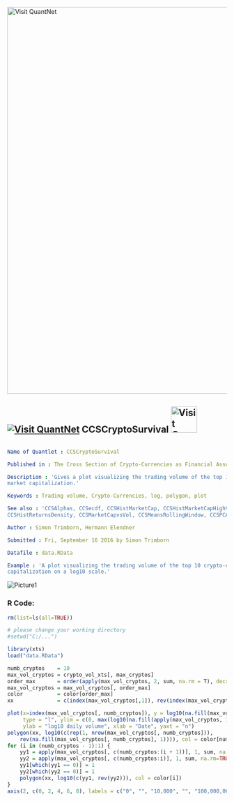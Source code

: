 
[<img src="https://github.com/QuantLet/Styleguide-and-FAQ/blob/master/pictures/banner.png" width="888" alt="Visit QuantNet">](http://quantlet.de/)

## [<img src="https://github.com/QuantLet/Styleguide-and-FAQ/blob/master/pictures/qloqo.png" alt="Visit QuantNet">](http://quantlet.de/) **CCSCryptoSurvival** [<img src="https://github.com/QuantLet/Styleguide-and-FAQ/blob/master/pictures/QN2.png" width="60" alt="Visit QuantNet 2.0">](http://quantlet.de/)

```yaml

Name of Quantlet : CCSCryptoSurvival

Published in : The Cross Section of Crypto-Currencies as Financial Asset

Description : 'Gives a plot visualizing the trading volume of the top 10 crypto-currencies by
market capitalization.'

Keywords : Trading volume, Crypto-Currencies, log, polygon, plot

See also : 'CCSAlphas, CCSecdf, CCSHistMarketCap, CCSHistMarketCapHighValAreas,
CCSHistReturnsDensity, CCSMarketCapvsVol, CCSMeansRollingWindow, CCSPCAExVar, CCSSdRollingWindow'

Author : Simon Trimborn, Hermann Elendner

Submitted : Fri, September 16 2016 by Simon Trimborn

Datafile : data.RData

Example : 'A plot visualizing the trading volume of the top 10 crypto-currencies by market
capitalization on a log10 scale.'

```

![Picture1](CCSCryptoSurvival.png)


### R Code:
```r
rm(list=ls(all=TRUE))

# please change your working directory
#setwd("C:/...")

library(xts)
load("data.RData")

numb_cryptos    = 10
max_vol_cryptos = crypto_vol_xts[, max_cryptos]
order_max       = order(apply(max_vol_cryptos, 2, sum, na.rm = T), decreasing = T)
max_vol_cryptos = max_vol_cryptos[, order_max]
color           = color[order_max]
xx              = c(index(max_vol_cryptos[,1]), rev(index(max_vol_cryptos[,1])))

plot(x=index(max_vol_cryptos[, numb_cryptos]), y = log10(na.fill(max_vol_cryptos[, numb_cryptos], 1)), 
     type = "l", ylim = c(0, max(log10(na.fill(apply(max_vol_cryptos, 1, sum), 1)))), 
     ylab = "log10 daily volume", xlab = "Date", yaxt = "n")
polygon(xx, log10(c(rep(1, nrow(max_vol_cryptos[, numb_cryptos])), 
    rev(na.fill(max_vol_cryptos[, numb_cryptos], 1)))), col = color[numb_cryptos])
for (i in (numb_cryptos - 1):1) {
    yy1 = apply(max_vol_cryptos[, c(numb_cryptos:(i + 1))], 1, sum, na.rm=TRUE)
    yy2 = apply(max_vol_cryptos[, c(numb_cryptos:i)], 1, sum, na.rm=TRUE)
    yy1[which(yy1 == 0)] = 1
    yy2[which(yy2 == 0)] = 1
    polygon(xx, log10(c(yy1, rev(yy2))), col = color[i])
}
axis(2, c(0, 2, 4, 6, 8), labels = c("0", "", "10,000", "", "100,000,000"))
```
